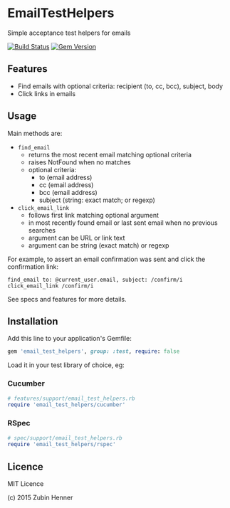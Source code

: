# EmailTestHelpers

Simple acceptance test helpers for emails

[![Build Status](https://travis-ci.org/zubin/email_test_helpers.svg)](https://travis-ci.org/zubin/email_test_helpers)
[![Gem Version](https://badge.fury.io/rb/email_test_helpers.svg)](http://badge.fury.io/rb/email_test_helpers)

## Features

* Find emails with optional criteria: recipient (to, cc, bcc), subject, body
* Click links in emails

## Usage

Main methods are:

* `find_email`
  * returns the most recent email matching optional criteria
  * raises NotFound when no matches
  * optional criteria:
    * to (email address)
    * cc (email address)
    * bcc (email address)
    * subject (string: exact match; or regexp)
* `click_email_link`
  * follows first link matching optional argument
  * in most recently found email or last sent email when no previous searches
  * argument can be URL or link text
  * argument can be string (exact match) or regexp

For example, to assert an email confirmation was sent and click the confirmation link:

    find_email to: @current_user.email, subject: /confirm/i
    click_email_link /confirm/i

See specs and features for more details.

## Installation

Add this line to your application's Gemfile:

```ruby
gem 'email_test_helpers', group: :test, require: false
```

Load it in your test library of choice, eg:

### Cucumber

```ruby
# features/support/email_test_helpers.rb
require 'email_test_helpers/cucumber'
```

### RSpec

```ruby
# spec/support/email_test_helpers.rb
require 'email_test_helpers/rspec'
```

## Licence

MIT Licence

(c) 2015 Zubin Henner
